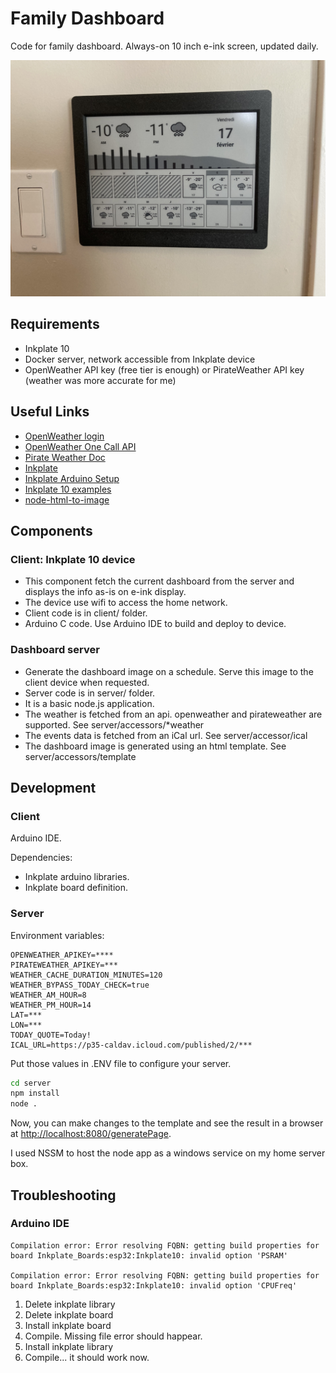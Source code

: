 # Family Dashboard

Code for family dashboard. Always-on 10 inch e-ink screen, updated daily.

![Photo](image.jpg)

## Requirements

- Inkplate 10
- Docker server, network accessible from Inkplate device
- OpenWeather API key (free tier is enough) or PirateWeather API key (weather was more accurate for me)

## Useful Links

- [OpenWeather login](https://home.openweathermap.org/myservices)
- [OpenWeather One Call API](https://openweathermap.org/api/one-call-3)
- [Pirate Weather Doc](http://docs.pirateweather.net/en/latest/)
- [Inkplate](https://inkplate.readthedocs.io/en/latest/)
- [Inkplate Arduino Setup](https://github.com/SolderedElectronics/Inkplate-Arduino-library#setting-up-inkplate-in-arduino-ide)
- [Inkplate 10 examples](https://github.com/SolderedElectronics/Inkplate-Arduino-library/tree/master/examples/Inkplate10)
- [node-html-to-image](https://github.com/frinyvonnick/node-html-to-image)

## Components

### Client: Inkplate 10 device

- This component fetch the current dashboard from the server and displays the info as-is on e-ink display.
- The device use wifi to access the home network.
- Client code is in client/ folder.
- Arduino C code. Use Arduino IDE to build and deploy to device.

### Dashboard server

- Generate the dashboard image on a schedule. Serve this image to the client device when requested.
- Server code is in server/ folder.
- It is a basic node.js application.
- The weather is fetched from an api. openweather and pirateweather are supported. See server/accessors/*weather
- The events data is fetched from an iCal url. See server/accessor/ical
- The dashboard image is generated using an html template. See server/accessors/template

## Development

### Client

Arduino IDE.

Dependencies:

- Inkplate arduino libraries.
- Inkplate board definition.

### Server

Environment variables:

```
OPENWEATHER_APIKEY=****
PIRATEWEATHER_APIKEY=***
WEATHER_CACHE_DURATION_MINUTES=120
WEATHER_BYPASS_TODAY_CHECK=true
WEATHER_AM_HOUR=8
WEATHER_PM_HOUR=14
LAT=***
LON=***
TODAY_QUOTE=Today!
ICAL_URL=https://p35-caldav.icloud.com/published/2/***
```

Put those values in .ENV file to configure your server.

```bash
cd server
npm install
node .
```

Now, you can make changes to the template and see the result in a browser at [http://localhost:8080/generatePage](http://localhost:8080/generatePage).

I used NSSM to host the node app as a windows service on my home server box.

## Troubleshooting

### Arduino IDE

``` 
Compilation error: Error resolving FQBN: getting build properties for board Inkplate_Boards:esp32:Inkplate10: invalid option 'PSRAM'

Compilation error: Error resolving FQBN: getting build properties for board Inkplate_Boards:esp32:Inkplate10: invalid option 'CPUFreq'
```

1. Delete inkplate library
2. Delete inkplate board
3. Install inkplate board
4. Compile. Missing file error should happear.
5. Install inkplate library
6. Compile... it should work now.
